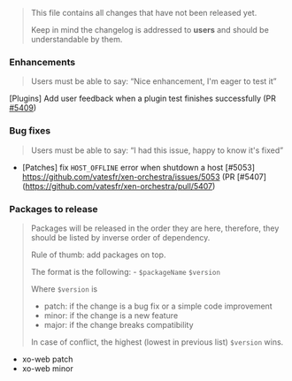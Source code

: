 > This file contains all changes that have not been released yet.
>
> Keep in mind the changelog is addressed to **users** and should be
> understandable by them.

### Enhancements

> Users must be able to say: “Nice enhancement, I'm eager to test it”

[Plugins] Add user feedback when a plugin test finishes successfully (PR [#5409](https://github.com/vatesfr/xen-orchestra/pull/5409))

### Bug fixes

> Users must be able to say: “I had this issue, happy to know it's fixed”

- [Patches] fix `HOST_OFFLINE` error when shutdown a host [#5053] https://github.com/vatesfr/xen-orchestra/issues/5053 (PR [#5407] (https://github.com/vatesfr/xen-orchestra/pull/5407)

### Packages to release

> Packages will be released in the order they are here, therefore, they should
> be listed by inverse order of dependency.
>
> Rule of thumb: add packages on top.
>
> The format is the following: - `$packageName` `$version`
>
> Where `$version` is
>
> - patch: if the change is a bug fix or a simple code improvement
> - minor: if the change is a new feature
> - major: if the change breaks compatibility
>
> In case of conflict, the highest (lowest in previous list) `$version` wins.

- xo-web patch
- xo-web minor